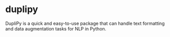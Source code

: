 # duplipy
DupliPy is a quick and easy-to-use package that can handle text formatting and data augmentation tasks for NLP in Python.
